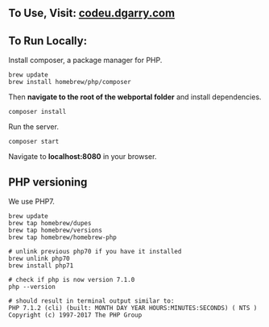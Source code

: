 ## To Use, Visit: <a href="http://codeu.dgarry.com" target="_blank">codeu.dgarry.com</a>

## To Run Locally:
Install composer, a package manager for PHP.

```
brew update
brew install homebrew/php/composer
```

Then **navigate to the root of the webportal folder** and install dependencies.

`composer install`

Run the server.

`composer start`

Navigate to **localhost:8080** in your browser.

## PHP versioning
We use PHP7.
```
brew update
brew tap homebrew/dupes
brew tap homebrew/versions
brew tap homebrew/homebrew-php

# unlink previous php70 if you have it installed
brew unlink php70
brew install php71

# check if php is now version 7.1.0
php --version

# should result in terminal output similar to:
PHP 7.1.2 (cli) (built: MONTH DAY YEAR HOURS:MINUTES:SECONDS) ( NTS )
Copyright (c) 1997-2017 The PHP Group
```
